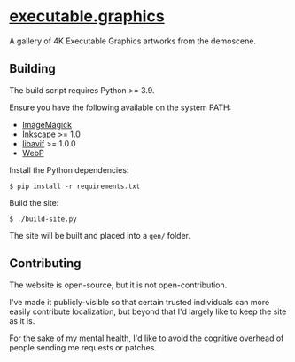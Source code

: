 # [executable.graphics](https://executable.graphics/)

A gallery of 4K Executable Graphics artworks from the demoscene.

## Building

The build script requires Python >= 3.9.

Ensure you have the following available on the system PATH:
* [ImageMagick](https://imagemagick.org/)
* [Inkscape](https://inkscape.org/) >= 1.0
* [libavif](https://github.com/AOMediaCodec/libavif) >= 1.0.0
* [WebP](https://developers.google.com/speed/webp/download)

Install the Python dependencies:
```
$ pip install -r requirements.txt
```

Build the site:
```
$ ./build-site.py
```

The site will be built and placed into a `gen/` folder.


## Contributing

The website is open-source, but it is not open-contribution.

I've made it publicly-visible so that certain trusted individuals can more easily contribute localization, but beyond that I'd largely like to keep the site as it is.

For the sake of my mental health, I'd like to avoid the cognitive overhead of people sending me requests or patches.
